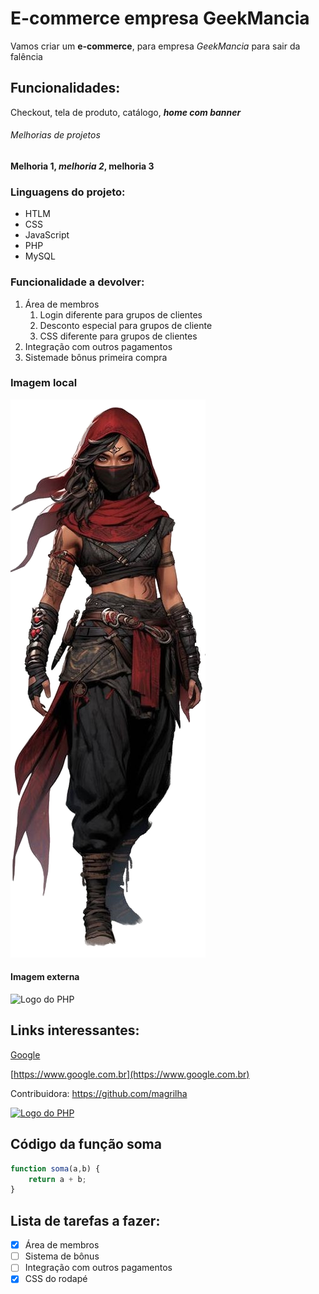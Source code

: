 # E-commerce empresa GeekMancia

Vamos criar um **e-commerce**, para empresa *GeekMancia* para sair da falência

## Funcionalidades:

Checkout, tela de produto, catálogo, _**home com banner**_

###### Melhorias de projetos

__Melhoria 1, *melhoria 2*, melhoria 3__

### Linguagens do projeto:

* HTLM
* CSS
* JavaScript
* PHP
* MySQL

### Funcionalidade a devolver:
1. Área de membros
    1. Login diferente para grupos de clientes
    2. Desconto especial para grupos de cliente
    3. CSS diferente para grupos de clientes
2. Integração com outros pagamentos
3. Sistemade bônus primeira compra

### Imagem local
![Personagem](img/Imagem.png)

#### Imagem externa

![Logo do PHP](https://upload.wikimedia.org/wikipedia/commons/2/27PHP-logo.svg)

## Links interessantes:

[Google](https://www.google.com.br)

[https://www.google.com.br](https://www.google.com.br)

Contribuidora: https://github.com/magrilha

[![Logo do PHP](https://pt.m.wikiversity.org/wiki/Ficheiro:PHP-logo.svg)](https://github.com/magrilha)

## Código da função soma

```javascript
function soma(a,b) {
    return a + b;
}
```

## Lista de tarefas a fazer:

- [x] Área de membros
- [ ] Sistema de bônus
- [ ] Integração com outros pagamentos
- [x] CSS do rodapé